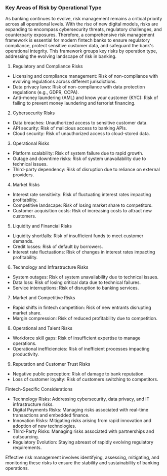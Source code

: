 ### Key Areas of Risk by Operational Type

As banking continues to evolve, risk management remains a critical priority across all operational levels. With the rise of new digital models, risks are expanding to encompass cybersecurity threats, regulatory challenges, and counterparty exposures. Therefore, a comprehensive risk management framework is essential for modern fintech banks to ensure regulatory compliance, protect sensitive customer data, and safeguard the bank's operational integrity. This framework groups key risks by operation type, addressing the evolving landscape of risk in banking.

1. Regulatory and Compliance Risks

  - Licensing and compliance management: Risk of non-compliance with evolving regulations across different jurisdictions.
  - Data privacy laws: Risk of non-compliance with data protection regulations (e.g., GDPR, CCPA).
  - Anti-money laundering (AML) and know your customer (KYC): Risk of failing to prevent money laundering and terrorist financing.

2. Cybersecurity Risks

  - Data breaches: Unauthorized access to sensitive customer data.
  - API security: Risk of malicious access to banking APIs.
  - Cloud security: Risk of unauthorized access to cloud-stored data.

3. Operational Risks

  - Platform scalability: Risk of system failure due to rapid growth.
  - Outage and downtime risks: Risk of system unavailability due to technical issues.
  - Third-party dependency: Risk of disruption due to reliance on external providers.

4. Market Risks

  - Interest rate sensitivity: Risk of fluctuating interest rates impacting profitability.
  - Competitive landscape: Risk of losing market share to competitors.
  - Customer acquisition costs: Risk of increasing costs to attract new customers.

5. Liquidity and Financial Risks

  - Liquidity shortfalls: Risk of insufficient funds to meet customer demands.
  - Credit losses: Risk of default by borrowers.
  - Interest rate fluctuations: Risk of changes in interest rates impacting profitability.

6. Technology and Infrastructure Risks

  - System outages: Risk of system unavailability due to technical issues.
  - Data loss: Risk of losing critical data due to technical failures.
  - Service interruptions: Risk of disruption to banking services.

7. Market and Competitive Risks

  - Rapid shifts in fintech competition: Risk of new entrants disrupting market share.
  - Margin compression: Risk of reduced profitability due to competition.

8. Operational and Talent Risks

  - Workforce skill gaps: Risk of insufficient expertise to manage operations.
  - Operational inefficiencies: Risk of inefficient processes impacting productivity.

9. Reputation and Customer Trust Risks

  - Negative public perception: Risk of damage to bank reputation.
  - Loss of customer loyalty: Risk of customers switching to competitors.

Fintech-Specific Considerations

  - Technology Risks: Addressing cybersecurity, data privacy, and IT infrastructure risks.
  - Digital Payments Risks: Managing risks associated with real-time transactions and embedded finance.
  - Innovation Risks: Mitigating risks arising from rapid innovation and adoption of new technologies.
  - Third-Party Risks: Managing risks associated with partnerships and outsourcing.
  - Regulatory Evolution: Staying abreast of rapidly evolving regulatory requirements.

Effective risk management involves identifying, assessing, mitigating, and monitoring these risks to ensure the stability and sustainability of banking operations.